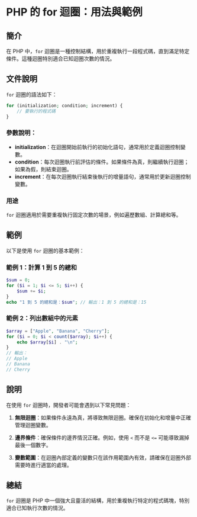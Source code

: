 <!--
Meta Description: # PHP 的 for 迴圈：用法與範例 ## 簡介 在 PHP 中，`for` 迴圈是一種控制結構，用於重複執行一段程式碼，直到滿足特定條件。這種迴圈特別適合已知迴圈次數的情況。 ## 文件說明 `for` 迴圈的語法如下： ```php for (initialization; conditio...
Meta Keywords: php, sum, array, initialization, condition
-->

# PHP 的 for 迴圈：用法與範例

## 簡介
在 PHP 中，`for` 迴圈是一種控制結構，用於重複執行一段程式碼，直到滿足特定條件。這種迴圈特別適合已知迴圈次數的情況。

## 文件說明
`for` 迴圈的語法如下：

```php
for (initialization; condition; increment) {
    // 要執行的程式碼
}
```

### 參數說明：
- **initialization**：在迴圈開始前執行的初始化語句，通常用於定義迴圈控制變數。
- **condition**：每次迴圈執行前評估的條件。如果條件為真，則繼續執行迴圈；如果為假，則結束迴圈。
- **increment**：在每次迴圈執行結束後執行的增量語句，通常用於更新迴圈控制變數。

### 用途
`for` 迴圈適用於需要重複執行固定次數的場景，例如遍歷數組、計算總和等。

## 範例
以下是使用 `for` 迴圈的基本範例：

### 範例 1：計算 1 到 5 的總和

```php
$sum = 0;
for ($i = 1; $i <= 5; $i++) {
    $sum += $i;
}
echo "1 到 5 的總和是：$sum"; // 輸出：1 到 5 的總和是：15
```

### 範例 2：列出數組中的元素

```php
$array = ["Apple", "Banana", "Cherry"];
for ($i = 0; $i < count($array); $i++) {
    echo $array[$i] . "\n";
}
// 輸出：
// Apple
// Banana
// Cherry
```

## 說明
在使用 `for` 迴圈時，開發者可能會遇到以下常見問題：

1. **無限迴圈**：如果條件永遠為真，將導致無限迴圈。確保在初始化和增量中正確管理迴圈變數。
   
2. **邊界條件**：確保條件的邊界情況正確。例如，使用 `<` 而不是 `<=` 可能導致漏掉最後一個數字。

3. **變數範圍**：在迴圈內部定義的變數只在該作用範圍內有效，請確保在迴圈外部需要時進行適當的處理。

## 總結
`for` 迴圈是 PHP 中一個強大且靈活的結構，用於重複執行特定的程式碼塊，特別適合已知執行次數的情況。